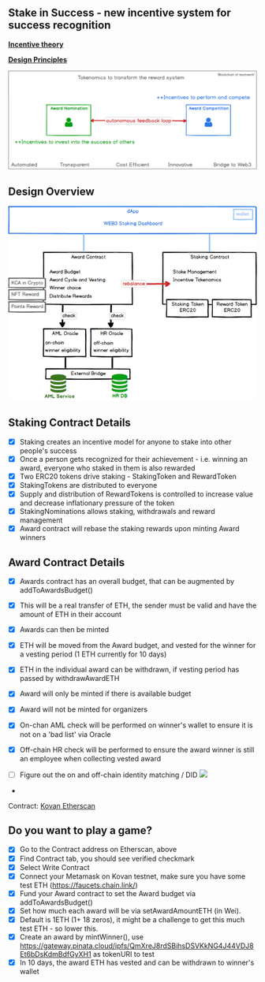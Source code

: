 ## Stake in Success - new incentive system for success recognition

**[Incentive theory](/Incentives.md)**

**[Design Principles](https://docs.google.com/presentation/d/1UZkhJqTsQ1D4cJM2yuyLzq9dN4dhGkqrkS6t7tTyMZw/edit?usp=sharing)**

![](./assets/Tokenomics.png)



## Design Overview


![](./assets/Award%20Contract.png)



## Staking Contract Details

- [x] Staking creates an incentive model for anyone to stake into other people's success
- [x] Once a person gets recognized for their achievement - i.e. winning an award, everyone who staked in them is also rewarded
- [x] Two ERC20 tokens drive staking - StakingToken and RewardToken
- [x] StakingTokens are distributed to everyone
- [x] Supply and distribution of RewardTokens is controlled to increase value and decrease inflationary pressure of the token
- [x] StakingNominations allows staking, withdrawals and reward management
- [x] Award contract will rebase the staking rewards upon minting Award winners

## Award Contract Details

- [x] Awards contract has an overall budget, that can be augmented by addToAwardsBudget()
- [x] This will be a real transfer of ETH, the sender must be valid and have the amount of ETH in their account
- [x] Awards can then be minted
- [x] ETH will be moved from the Award budget, and vested for the winner for a vesting period (1 ETH currently for 10 days)
- [x] ETH in the individual award can be withdrawn, if vesting period has passed by withdrawAwardETH
- [x] Award will only be minted if there is available budget
- [x] Award will not be minted for organizers
- [x] On-chan AML check will be performed on winner's wallet to ensure it is not on a 'bad list' via Oracle
- [x] Off-chain HR check will be performed to ensure the award winner is still an employee when collecting vested award

- [ ] Figure out the on and off-chain identity matching / DID
      ![](../assets/Identity%20Mapping.png)
-

Contract: [Kovan Etherscan](https://kovan.etherscan.io/address/0x29B746f28114a2D91eF4DF9315d16CE5e0C267Ae)

## Do you want to play a game?

- [x] Go to the Contract address on Etherscan, above
- [x] Find Contract tab, you should see verified checkmark
- [x] Select Write Contract
- [x] Connect your Metamask on Kovan testnet, make sure you have some test ETH (https://faucets.chain.link/)
- [x] Fund your Award contract to set the Award budget via addToAwardsBudget()
- [x] Set how much each award will be via setAwardAmountETH (in Wei).
- [x] Default is 1ETH (1+ 18 zeros), it might be a challenge to get this much test ETH - so lower this.
- [x] Create an award by mintWinner(), use https://gateway.pinata.cloud/ipfs/QmXreJ8rdSBihsDSVKkNG4J44VDJ8Et6bDsKdmBdfGyXH1 as tokenURI to test
- [x] In 10 days, the award ETH has vested and can be withdrawn to winner's wallet
